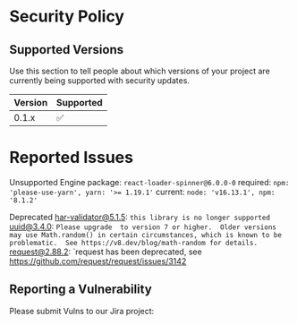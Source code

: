 # Security Policy

## Supported Versions

Use this section to tell people about which versions of your project are
currently being supported with security updates.

| Version | Supported          |
| ------- | ------------------ |
| 0.1.x   | :white_check_mark: |


# Reported Issues
Unsupported Engine 
    package: `react-loader-spinner@6.0.0-0`
    required: `npm: 'please-use-yarn', yarn: '>= 1.19.1'`
    current: `node: 'v16.13.1', npm: '8.1.2'`

Deprecated 
    har-validator@5.1.5: `this library is no longer supported`
    uuid@3.4.0: `Please upgrade  to version 7 or higher.  Older versions may use Math.random() in certain circumstances, which is known to be problematic.  See https://v8.dev/blog/math-random for details.`
    request@2.88.2: `request has been deprecated, see https://github.com/request/request/issues/3142
     

## Reporting a Vulnerability
Please submit Vulns to our Jira project:
